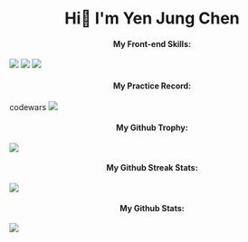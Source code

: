 # <center>Hi👋 I'm Yen Jung Chen</center>
#### <center>My Front-end Skills:</center>
<img src="https://img.shields.io/badge/HTML5-E34F26?style=for-the-badge&logo=html5&logoColor=white" />
<img src="https://img.shields.io/badge/CSS3-1572B6?style=for-the-badge&logo=css3&logoColor=white" />
<img src="https://img.shields.io/badge/JavaScript-323330?style=for-the-badge&logo=javascript&logoColor=F7DF1E" />

#### <center>My Practice Record:</center>
codewars
<img src="https://www.codewars.com/users/jacky010080/badges/small" />
#### <center>My Github Trophy:</center>
<img src="https://github-profile-trophy.vercel.app/?username=jacky010080">

#### <center>My Github Streak Stats:</center>
<img src="https://streak-stats.demolab.com/?user=jacky010080">

#### <center>My Github Stats:</center>
<img src="https://github-readme-stats.vercel.app/api?username=jacky010080">